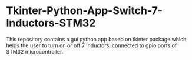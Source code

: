 # Tkinter-Python-App-Switch-7-Inductors-STM32
This repository contains a gui python app based on tkinter package which helps the user to turn on or off 7 Inductors, connected to gpio ports of STM32 microcontroller.
